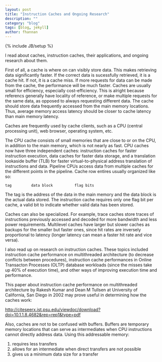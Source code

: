 ```yaml
---
layout: post
title: "Instruction Caches and Ongoing Research"
description: ""
category: "blog"
tags: [blog, jekyll]
author: fhannan
---
```

{% include JB/setup %}

I read about caches, instruction caches, their applications, and ongoing research about them.

First of all, a cache is where on can visibly store data. This makes retrieving data significantly faster. If the correct data is sucessfully retrieved, it is a cache hit. If not, it is a cache miss. If more requests for data can be made from the cache, the performance will be much faster. Caches are usually small for efficiency, especially cost-efficiency. This is alright because referencs generally have locality of reference, or make multiple requests for the same data, as opposed to always requesting different data. The cache should store data frequently accessed from the main memory locations. Thus, average memory access latency should be closer to cache latency than main memory latency.

Caches are frequently used by cache clients, such as a CPU (central processing unit), web browser, operating system, etc.

The CPU cache consists of small memories that are close to or on the CPU, in addition to the main memory, which is not nearly as fast. CPU caches now have three independent caches: instruction caches for faster instruction execution, data caches for faster data storage, and a translation lookaside buffer (TLB) for faster virtual-to-physical address translation of instructions and data. Pipeline CPUs access data from multiple caches for the different points in the pipeline. Cache row entires usually organized like so:

```
tag     	data block      	flag bits
```

The tag is the address of the data in the main memory and the data block is the actual data stored. The instruction cache requires only one flag bit per cache, a valid bit to indicate whether valid data has been stored.

Caches can also be specialized. For example, trace caches store traces of instructions previously accessed and decoded for more bandwidth and less power requirements. Multilevel caches have larger but slower caches as backups for the smaller but faster ones, since hit rates are inversely proportional to latency (longer latency can mean a faster hit rate and vice versa). 

I also read up on research on instruction caches. These topics included instruction cache performance on multithreaded architecture (to decrease conflicts between procedures), instruction cache performances in Online Transacton Processes (OLTP) database workloads (since the misses take up 40% of execution time), and other ways of improving execution time and performance.

This paper about instruction cache performance on multithreaded architecture by Rakesh Kumar and Dean M Tullsen at University of California, San Diego in 2002 may prove useful in determining how the caches work:

http://citeseerx.ist.psu.edu/viewdoc/download?doi=10.1.1.8.4682&rep=rep1&type=pdf

Also, caches are not to be confused with buffers. Buffers are temporary memory locations that can serve as intermediates when CPU instructions cannot directly address data. Using this addressable memory:

1. requires less transfers
2. allows for an intermediate when direct transfers are not possible
3. gives us a minimum data size for a transfer
